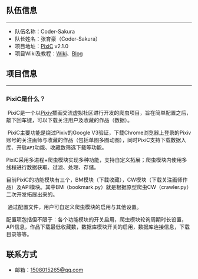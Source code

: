 ## 队伍信息

---

* 队伍名称：Coder-Sakura
* 队长姓名：张育豪（Coder-Sakura）
* 项目地址：[PixiC](https://github.com/Coder-Sakura/PixiC) v2.1.0
* 项目Wiki及教程：[Wiki](https://github.com/Coder-Sakura/PixiC/wiki)、[Blog](http://00102400.xyz/blog/2020/06/24/pixic-bu-shu/)



## 项目信息

---

### PixiC是什么？

​		PixiC是一个以[Pixiv](https://www.pixiv.net/)插画交流虚拟社区进行开发的爬虫项目，旨在简单配置之后，敲下回车键，可以下载关注用户及收藏的作品（数据）。

​		PixiC主要功能是绕过Pixiv的Google V3验证，下载Chrome浏览器上登录的Pixiv账号的关注画师与收藏的作品（包括单图多图动图），同时PixiC支持下载数据入库、开启`API`功能、收藏数筛选下载等功能。

​		PixiC采用多进程+爬虫模块实现多种功能，支持自定义拓展；爬虫模块内使用多线程进行数据获取、过滤、处理、存储。

​		目前PixiC的功能模块有三个，BM模块（下载收藏），CW模块（下载关注画师作品）及API模块。其中BM（bookmark.py）就是根据原型爬虫CW（crawler.py）二次开发拓展出来的。

​		通过配置文件，用户可自定义爬虫模块的启用与其他设置。

​		配置项包括但不限于：各个功能模块的开关启用，爬虫模块轮询周期时长设置，API信息，作品下载最低收藏数，数据库模块开关的启用，数据库连接信息，下载目录等等。



## 联系方式

* 邮箱：1508015265@qq.com
